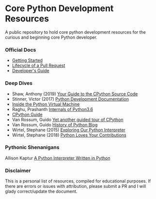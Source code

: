 # Core Python Development Resources

A public repository to hold core python development resources for the curious and beginning core Python developer.

### Official Docs

* [Getting Started](https://devguide.python.org/setup/#setup)
* [Lifecycle of a Pull Request](https://devguide.python.org/pullrequest/)
* [Developer's Guide](https://devguide.python.org/#)

### Deep Dives

* Shaw, Anthony (2019) [Your Guide to the CPython Source Code](https://realpython.com/cpython-source-code-guide/)
* Stinner, Victor (2017) [Python Development Documentation](https://pythondev.readthedocs.io/)
* [Inside the Python Virtual Machine](https://leanpub.com/insidethepythonvirtualmachine/read)
* Raghu, Prashanth [Internals of Python3.6](https://docs.google.com/document/d/1zrRTahXojd1gUGxK16Iwcqs0LUivqXK659hn4h9tOVw/edit#)
* [CPython Guide](https://paper.dropbox.com/doc/CPython-Guide-m7BQyPth6AIDUdZ6EmBNM)
* Van Rossum, Guido [Yet another guided tour of CPython](https://paper.dropbox.com/doc/Yet-another-guided-tour-of-CPython-XY7KgFGn88zMNivGJ4Jzv)
* Van Rossum, Guido [History of Python Blog](http://python-history.blogspot.com/)
* Wirtel, Stephane (2015) [Exploring Our Python Interpreter](https://speakerdeck.com/matrixise/exploring-our-python-interpreter?slide=26)
* Wirtel, Stephane (2018) [Python Loves Your Contributions](https://speakerdeck.com/matrixise/python-loves-your-contributions?slide=21)


### Pythonic Shenanigans

Allison Kaptur [A Python Interpreter Written in Python](http://aosabook.org/en/500L/a-python-interpreter-written-in-python.html)

### Disclaimer

This is a personal list of resources, compiled for educational purposes. If there are errors or issues with attribution, please submit a PR and I will glady correct/update the document. 
